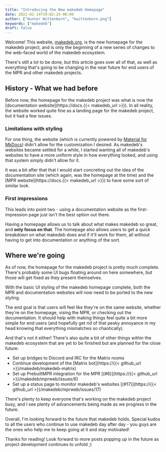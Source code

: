 ```yaml
---
title: "Introducing the New makedeb Homepage"
date: 2022-02-14T19:02:25-06:00
author: ["Hunter Wittenborn", "hwittenborn.png"]
keywords: ["makedeb"]
draft: false
---
```


Welcome! This website, [makedeb.org](/), is the new homepage for the makedeb project, and is only the beginning of a new series of changes to the web-faced world of the makedeb ecosystem.

There's still a lot to be done, but this article goes over all of that, as well as everything that's going to be changing in the near future for end users of the MPR and other makedeb projects.

## History - What we had before
Before now, the homepage for the makedeb project was what is now the [documentation website](https://docs.{{< makedeb_url >}}). In all reality, the website worked quite fine as a landing page for the makedeb project, but it had a few issues.

### Limitations with styling
For one thing, the website (which is currently powered by [Material for MkDocs](https://squidfunk.github.io/mkdocs-material/)) didn't allow for the customization I desired. As makedeb's websites became settled for a while, I started wanting all of makedeb's websites to have a more uniform style in how everything looked, and using that system simply didn't allow for it.

It was a bit after that that I would start concreting out the idea of the documentation site (which again, was the homepage at the time) and the [MPR website](https://docs.{{< makedeb_url >}}) to have some sort of similar look.

### First impressions
This leads into point two - using a documentation website as the first-impression page just isn't the best option out there.

Having a homepage allows us to talk about what makes makedeb so great, and **only focus on that**. The homepage also allows users to get a quick breakdown on what makedeb does and if it'll work for them, all without having to get into documentation or anything of the sort.

## Where we're going
As of now, the homepage for the makedeb project is pretty much complete. There's probably some UI bugs floating around on here somewhere, but those will get fixed as they present themselves.

With the basic UI styling of the makedeb homepage complete, both the MPR and documentation websites will now need to be ported to the new styling.

The end goal is that users will feel like they're on the same website, whether they're on the homepage, vising the MPR, or checking out the documentation. It should help with making things feel quite a bit more simple for end users (and hopefully get rid of that pesky annoyance in my head knowing that everything mismatches so chaotically).

And that's not it either! There's also quite a bit of other things within the makedeb ecosystem that are yet to be finished but are planned for the close future:

- Set up bridges to Discord and IRC for the Matrix rooms
- Continue development of the [Matrix bot](https://{{< github_url >}}/makedeb/makedeb-matrix)
- Set up PrebuiltMPR integration for the MPR [(#6)](https://{{< github_url >}}/makedeb/mprweb/issues/6)
- Set up a status page to monitor makedeb's websites [(#17)](https://{{< github_url >}}/makedeb/mprweb/issues/17)

There's plenty to keep everyone that's working on the makedeb project busy, and I see plenty of advancements being made as we progress in the future.

Overall, I'm looking forward to the future that makedeb holds. Special kudos to all the users who continue to use makedeb day after day - you guys are the ones who help me to keep going at it and stay motivated!

Thanks for reading! Look forward to more posts popping up in the future as project development continues to unfold ;)
